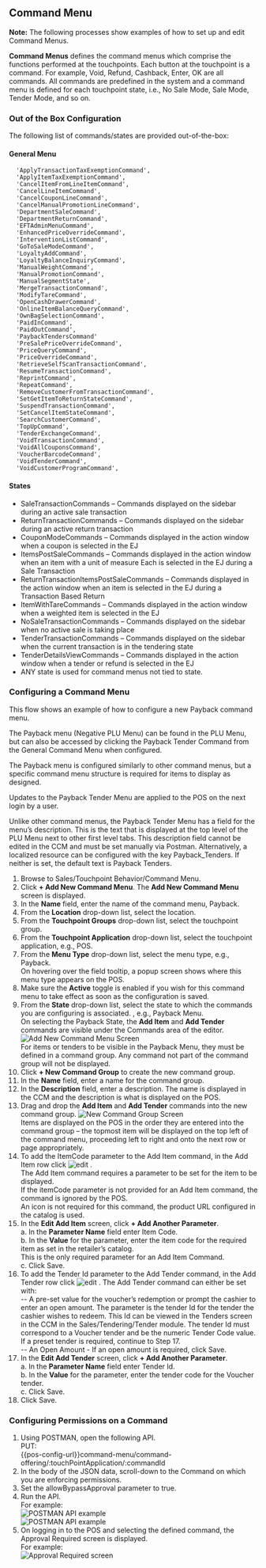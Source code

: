 ## Command Menu

**Note:** The following processes show examples of how to set up and edit Command Menus.

**Command Menus** defines the command menus which comprise the functions performed at the touchpoints. Each button at the touchpoint is a command. For example, Void, Refund, Cashback, Enter, OK are all commands. All commands are predefined in the system and a command menu is defined for each touchpoint state, i.e., No Sale Mode, Sale Mode, Tender Mode, and so on.

### Out of the Box Configuration

The following list of commands/states are provided out-of-the-box:

#### General Menu

      'ApplyTransactionTaxExemptionCommand',
      'ApplyItemTaxExemptionCommand',
      'CancelItemFromLineItemCommand',
      'CancelLineItemCommand',
      'CancelCouponLineCommand',
      'CancelManualPromotionLineCommand',
      'DepartmentSaleCommand',
      'DepartmentReturnCommand',
      'EFTAdminMenuCommand',
      'EnhancedPriceOverrideCommand',
      'InterventionListCommand',
      'GoToSaleModeCommand',
      'LoyaltyAddCommand',
      'LoyaltyBalanceInquiryCommand',
      'ManualWeightCommand',
      'ManualPromotionCommand',
      'ManualSegmentState',
      'MergeTransactionCommand',
      'ModifyTareCommand',
      'OpenCashDrawerCommand',
      'OnlineItemBalanceQueryCommand',
      'OwnBagSelectionCommand',
      'PaidInCommand',
      'PaidOutCommand',
      'PaybackTendersCommand'
      'PreSalePriceOverrideCommand',
      'PriceQueryCommand',
      'PriceOverrideCommand',
      'RetrieveSelfScanTransactionCommand',
      'ResumeTransactionCommand',
      'ReprintCommand',
      'RepeatCommand',
      'RemoveCustomerFromTransactionCommand',
      'SetGetItemToReturnStateCommand',
      'SuspendTransactionCommand',
      'SetCancelItemStateCommand',
      'SearchCustomerCommand',
      'TopUpCommand',
      'TenderExchangeCommand',
      'VoidTransactionCommand',
      'VoidAllCouponsCommand',
      'VoucherBarcodeCommand',
      'VoidTenderCommand',
      'VoidCustomerProgramCommand',

#### States

* SaleTransactionCommands – Commands displayed on the sidebar during an active sale transaction
* ReturnTransactionCommands – Commands displayed on the sidebar during an active return transaction
* CouponModeCommands – Commands displayed in the action window when a coupon is selected in the EJ
* ItemsPostSaleCommands – Commands displayed in the action window when an item with a unit of measure Each is selected in the EJ during a Sale Transaction
* ReturnTransactionItemsPostSaleCommands – Commands displayed in the action window when an item is selected in the EJ during a Transaction Based Return
* ItemWithTareCommands – Commands displayed in the action window when a weighted item is selected in the EJ
* NoSaleTransactionCommands – Commands displayed on the sidebar when no active sale is taking place
* TenderTransactionCommands – Commands displayed on the sidebar when the current transaction is in the tendering state
* TenderDetailsViewCommands – Commands displayed in the action window when a tender or refund is selected in the EJ
* ANY state is used for command menus not tied to state.

### Configuring a Command Menu

This flow shows an example of how to configure a new Payback command menu.

The Payback menu (Negative PLU Menu) can be found in the PLU Menu, but can also be accessed by clicking the Payback Tender Command from the General Command Menu when configured.

The Payback menu is configured similarly to other command menus, but a specific command menu structure is required for items to display as designed.

Updates to the Payback Tender Menu are applied to the POS on the next login by a user.

Unlike other command menus, the Payback Tender Menu has a field for the menu’s description. This is the text that is displayed at the top level of the PLU Menu next to other first level tabs. This description field cannot be edited in the CCM and must be set manually via Postman. Alternatively, a localized resource can be configured with the key Payback_Tenders. If neither is set, the default text is Payback Tenders.

1. Browse to Sales/Touchpoint Behavior/Command Menu.
1. Click **+ Add New Command Menu**. The **Add New Command Menu** screen is displayed.
1. In the **Name** field, enter the name of the command menu, Payback.
1. From the **Location** drop-down list, select the location.
1. From the **Touchpoint Groups** drop-down list, select the touchpoint group.
1. From the **Touchpoint Application** drop-down list, select the touchpoint application, e.g., POS.
1. From the **Menu Type** drop-down list, select the menu type, e.g., Payback.  
On hovering over the field tooltip, a popup screen shows where this menu type appears on the POS.
1. Make sure the **Active** toggle is enabled if you wish for this command menu to take effect as soon as the configuration is saved.
1. From the **State** drop-down list, select the state to which the commands you are configuring is associated. , e.g., Payback Menu.  
On selecting the Payback State, the **Add Item** and **Add Tender** commands are visible under the Commands area of the editor.  
![Add New Command Menu Screen](/Images/addnewconfigurationscreen.png)  
For items or tenders to be visible in the Payback Menu, they must be defined in a command group. Any command not part of the command group will not be displayed.
1. Click **+ New Command Group** to create the new command group.
1. In the **Name** field, enter a name for the command group.
1. In the **Description** field, enter a description. The name is displayed in the CCM and the description is what is displayed on the POS.
1. Drag and drop the **Add Item** and **Add Tender** commands into the new command group.
![New Command Group Screen](/Images/newcommandgroupscreen.png)  
Items are displayed on the POS in the order they are entered into the command group – the topmost item will be displayed on the top left of the command menu, proceeding left to right and onto the next row or page appropriately.
1. To add the ItemCode parameter to the Add Item command, in the Add Item row click  ![edit](/Images/edit.png) .  
The Add Item command requires a parameter to be set for the item to be displayed.  
If the itemCode parameter is not provided for an Add Item command, the command is ignored by the POS.  
An icon is not required for this command, the product URL configured in the catalog is used.
1. In the **Edit Add Item** screen, click **+ Add Another Parameter**.  
a. In the **Parameter Name** field enter Item Code.  
b. In the **Value** for the parameter, enter the item code for the required item as set in the retailer’s catalog.  
This is the only required parameter for an Add Item Command.  
c. Click Save.
1. To add the Tender Id parameter to the Add Tender command, in the Add Tender row click  ![edit](/Images/edit.png) .
The Add Tender command can either be set with:  
 -- A pre-set value for the voucher’s redemption or prompt the cashier to enter an open amount. The parameter is the tender Id for the tender the cashier wishes to redeem. This Id can be viewed in the Tenders screen in the CCM in the Sales/Tendering/Tender module. The tender Id must correspond to a Voucher tender and be the numeric Tender Code value.  
If a preset tender is required, continue to Step 17.  
-- An Open Amount - If an open amount is required, click Save.  
1. In the **Edit Add Tender** screen, click **+ Add Another Parameter**.  
a. In the **Parameter Name** field enter Tender Id.  
b. In the **Value** for the parameter, enter the tender code for the Voucher tender.  
c. Click Save.
1. Click Save.

### Configuring Permissions on a Command 

1. Using POSTMAN, open the following API.  
PUT:  
{{pos-config-url}}command-menu/command-offering/:touchPointApplication/:commandId
1. In the body of the JSON data, scroll-down to the Command on which you are enforcing permissions.
1. Set the allowBypassApproval parameter to true.
1. Run the API.  
For example:  
![POSTMAN API example](/Images/postmanapiexample.png)  
![POSTMAN API example](/Images/postmanapiexample2.png)
1. On logging in to the POS and selecting the defined command, the Approval Required screen is displayed.  
For example:  
![Approval Required screen](/Images/approvalrequired.png)